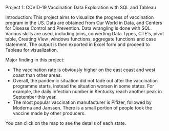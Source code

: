 Project 1: COVID-19 Vaccination Data Exploration with SQL and Tableau

Introduction:
This project aims to visualize the progress of vaccination program in the US. Data are obtained from Our World in Data, and Centers for Disease Control and Prevention. Data wrangling is done with SQL. Various skills are used, including joins, converting Data Types, CTE's, pivot table, Creating View ,windows functions, aggregate functions and case statement. The output is then exported in Excel form and proceed to Tableau for visualization.

Major finding in this project:
- The vaccination rate is obviously higher on the east coast and west coast than other areas.
- Overall, the pandemic situation did not fade out after the vaccination programme starts, instead the situation worsen in some states. For example, the daily infection number in Kentucky reach another peak in September this year. 
- The most popular vaccination manufacturer is Pifizer, followed by Moderna and Janssen. There is a small portion of people took the vaccine made by other producers. 

You can click on the map to see the details of each state. 

